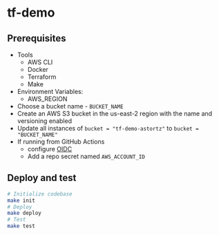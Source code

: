 # tf-demo

## Prerequisites

- Tools
  - AWS CLI
  - Docker
  - Terraform
  - Make
- Environment Variables:
  - AWS_REGION
- Choose a bucket name - `BUCKET_NAME`
- Create an AWS S3 bucket in the us-east-2 region with the name and versioning enabled
- Update all instances of `bucket = "tf-demo-astortz"` to `bucket = "BUCKET_NAME"` 
- If running from GitHub Actions
  - configure [OIDC](https://docs.github.com/en/actions/deployment/security-hardening-your-deployments/configuring-openid-connect-in-amazon-web-services)
  - Add a repo secret named `AWS_ACCOUNT_ID`

## Deploy and test

```bash
# Initialize codebase
make init
# Deploy
make deploy
# Test
make test
```
